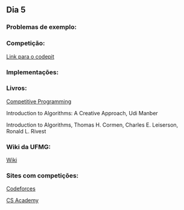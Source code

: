 Dia 5
---

### Problemas de exemplo:


### Competição:

[Link para o codepit](https://www.codepit.io/#/contest/5a578869636fa800962e4575/view)


### Implementações:


### Livros:

[Competitive Programming](https://cpbook.net/)

Introduction to Algorithms: A Creative Approach, Udi Manber

Introduction to Algorithms,  Thomas H. Cormen, Charles E. Leiserson, Ronald L. Rivest

### Wiki da UFMG:

[Wiki](http://wiki.maratona.dcc.ufmg.br)

### Sites com competições:

[Codeforces](https://codeforces.com)

[CS Academy](https://csacademy.com/)
